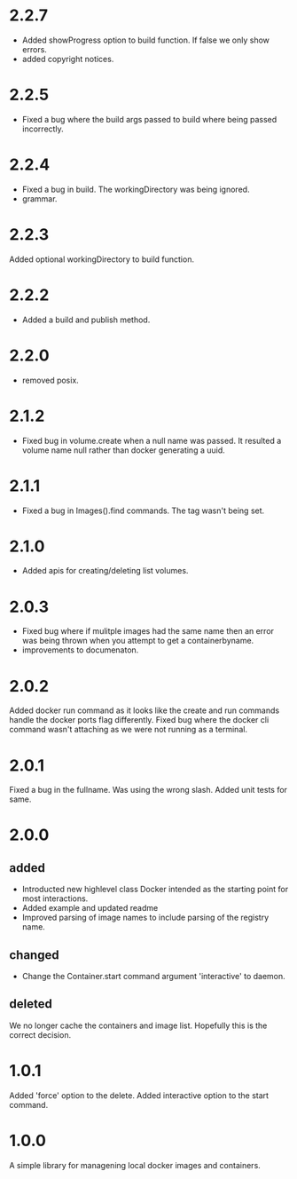 # 2.2.7
- Added showProgress option to build function. If false we only show errors.
- added copyright notices.

# 2.2.5
- Fixed a bug where the build args passed to build where being passed incorrectly.

# 2.2.4
- Fixed a bug in build. The workingDirectory was being ignored.
- grammar.

# 2.2.3
Added optional workingDirectory to build function.


# 2.2.2
- Added a build and publish method.

# 2.2.0
- removed posix.

# 2.1.2
- Fixed bug in volume.create when a null name was passed. It resulted a volume name null rather than docker generating a uuid.

# 2.1.1
- Fixed a bug in Images().find commands. The tag wasn't being set.

# 2.1.0
- Added apis for creating/deleting list volumes.

# 2.0.3
- Fixed bug where if mulitple images had the same name then an error was being thrown when you attempt to get a containerbyname.
- improvements to documenaton.

# 2.0.2
Added docker run command as it looks like the create and run commands handle the docker ports flag differently.
Fixed bug where the docker cli command wasn't attaching as we were not running as a terminal.

# 2.0.1
Fixed a bug in the fullname. Was using the wrong slash. Added unit tests for same.


# 2.0.0
## added
- Introducted new highlevel class Docker intended as the starting point for most interactions.
- Added example and updated readme
- Improved parsing of image names to include parsing of the registry name.

## changed
- Change the Container.start command argument 'interactive' to daemon.

## deleted
We no longer cache the containers and image list. Hopefully this is the correct decision.

# 1.0.1
Added 'force' option to the delete.
Added interactive option to the start command.

# 1.0.0
A simple library for managening local docker images and containers.

